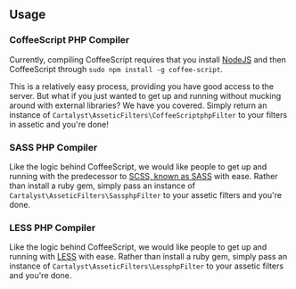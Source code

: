 ## Usage

### CoffeeScript PHP Compiler

Currently, compiling CoffeeScript requires that you install [NodeJS](http://nodejs.org) and then CoffeeScript through `sudo npm install -g coffee-script`.

This is a relatively easy process, providing you have good access to the server. But what if you just wanted to get up and running without mucking around with external libraries? We have you covered. Simply return an instance of `Cartalyst\AsseticFilters\CoffeeScriptphpFilter` to your filters in assetic and you're done!

### SASS PHP Compiler

Like the logic behind CoffeeScript, we would like people to get up and running with the predecessor to [SCSS, known as SASS](http://sass-lang.com) with ease. Rather than install a ruby gem, simply pass an instance of `Cartalyst\AsseticFilters\SassphpFilter` to your assetic filters and you're done.

### LESS PHP Compiler

Like the logic behind CoffeeScript, we would like people to get up and running with [LESS](http://lesscss.org) with ease. Rather than install a ruby gem, simply pass an instance of `Cartalyst\AsseticFilters\LessphpFilter` to your assetic filters and you're done.
